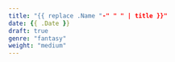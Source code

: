 ```yaml
---
title: "{{ replace .Name "-" " " | title }}"
date: {{ .Date }}
draft: true
genre: "fantasy"
weight: "medium"
---
```


